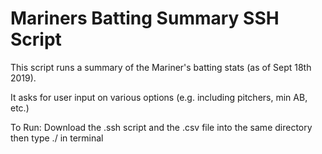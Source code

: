 # Mariners Batting Summary SSH Script

This script runs a summary of the Mariner's batting stats (as of Sept 18th 2019).

It asks for user input on various options (e.g. including pitchers, min AB, etc.)

To Run:
Download the .ssh script and the .csv file into the same directory then type ./ in terminal
